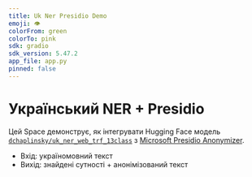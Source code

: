 ```yaml
---
title: Uk Ner Presidio Demo
emoji: 👁
colorFrom: green
colorTo: pink
sdk: gradio
sdk_version: 5.47.2
app_file: app.py
pinned: false
---
```


# Український NER + Presidio

Цей Space демонструє, як інтегрувати Hugging Face модель 
[`dchaplinsky/uk_ner_web_trf_13class`](https://huggingface.co/dchaplinsky/uk_ner_web_trf_13class)
з [Microsoft Presidio Anonymizer](https://github.com/microsoft/presidio).

- Вхід: україномовний текст
- Вихід: знайдені сутності + анонімізований текст
